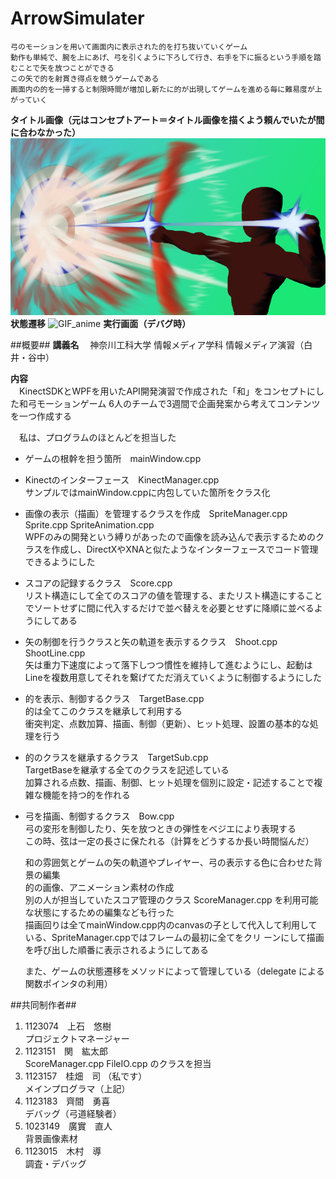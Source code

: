ArrowSimulater
==============
    弓のモーションを用いて画面内に表示された的を打ち抜いていくゲーム  
    動作も単純で、腕を上にあげ、弓を引くように下ろして行き、右手を下に振るという手順を踏むことで矢を放つことができる  
    この矢で的を射貫き得点を競うゲームである  
    画面内の的を一掃すると制限時間が増加し新たに的が出現してゲームを進める毎に難易度が上がっていく  
**タイトル画像（元はコンセプトアート＝タイトル画像を描くよう頼んでいたが間に合わなかった）**
![リンクコピー](https://github.com/TsukasaKatsurahata/kaitIMT_kinect/blob/master/2013-1224/ArrowSimulater/ArrowSimulater/Resource/Back/ArrowSimulaterTitle.png?raw=true)
**状態遷移**
![GIF_anime]()
**実行画面（デバグ時）**
  
##概要##
**講義名**
　神奈川工科大学 情報メディア学科 情報メディア演習（白井・谷中）

**内容**  
　KinectSDKとWPFを用いたAPI開発演習で作成された「和」をコンセプトにした和弓モーションゲーム
  6人のチームで3週間で企画発案から考えてコンテンツを一つ作成する  
  
　私は、プログラムのほとんどを担当した  
  * ゲームの根幹を担う箇所　mainWindow.cpp  
  * Kinectのインターフェース　KinectManager.cpp  
    サンプルではmainWindow.cppに内包していた箇所をクラス化
  * 画像の表示（描画）を管理するクラスを作成　SpriteManager.cpp Sprite.cpp SpriteAnimation.cpp  
    WPFのみの開発という縛りがあったので画像を読み込んで表示するためのクラスを作成し、DirectXやXNAと似たようなインターフェースでコード管理できるようにした
  * スコアの記録するクラス　Score.cpp  
    リスト構造にして全てのスコアの値を管理する、またリスト構造にすることでソートせずに間に代入するだけで並べ替えを必要とせずに降順に並べるようにしてある
  * 矢の制御を行うクラスと矢の軌道を表示するクラス　Shoot.cpp ShootLine.cpp  
    矢は重力下速度によって落下しつつ慣性を維持して進むようにし、起動はLineを複数用意してそれを繋げてただ消えていくように制御するようにした
  * 的を表示、制御するクラス　TargetBase.cpp  
    的は全てこのクラスを継承して利用する  
    衝突判定、点数加算、描画、制御（更新）、ヒット処理、設置の基本的な処理を行う
  * 的のクラスを継承するクラス　TargetSub.cpp  
    TargetBaseを継承する全てのクラスを記述している  
    加算される点数、描画、制御、ヒット処理を個別に設定・記述することで複雑な機能を持つ的を作れる
  * 弓を描画、制御するクラス　Bow.cpp  
    弓の変形を制御したり、矢を放つときの弾性をベジエにより表現する  
    この時、弦は一定の長さに保たれる（計算をどうするか長い時間悩んだ）  
    
    和の雰囲気とゲームの矢の軌道やプレイヤー、弓の表示する色に合わせた背景の編集  
    的の画像、アニメーション素材の作成  
    別の人が担当していたスコア管理のクラス ScoreManager.cpp を利用可能な状態にするための編集なども行った  
    描画回りは全てmainWindow.cpp内のcanvasの子として代入して利用している、SpriteManager.cppではフレームの最初に全てをクリ    ーンにして描画を呼び出した順番に表示されるようにしてある
  
    また、ゲームの状態遷移をメソッドによって管理している（delegate による関数ポインタの利用）  
  
##共同制作者##
  1. 1123074　上石　悠樹  
    プロジェクトマネージャー
  1. 1123151　関　紘太郎  
    ScoreManager.cpp FileIO.cpp のクラスを担当
  1. 1123157　桂畑　司 （私です）  
    メインプログラマ（上記）
  1. 1123183　齊間　勇喜  
    デバッグ（弓道経験者）
  1. 1023149　廣實　直人  
    背景画像素材
  1. 1123015　木村　導  
    調査・デバッグ

